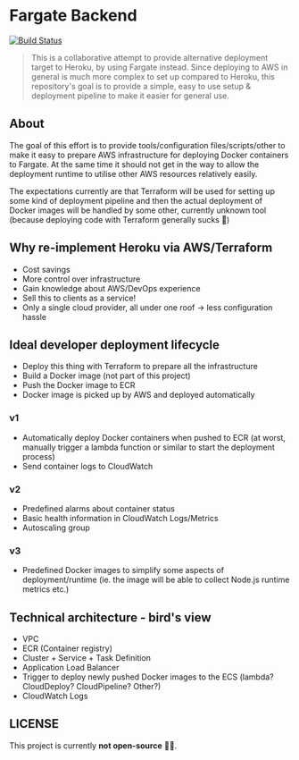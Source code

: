 # Fargate Backend

[![Build Status][travis-badge]][travis-home]

> This is a collaborative attempt to provide alternative deployment target to Heroku, by using Fargate instead. Since deploying to AWS in general is much more complex to set up compared to Heroku, this repository's goal is to provide a simple, easy to use setup & deployment pipeline to make it easier for general use.

## About

The goal of this effort is to provide tools/configuration files/scripts/other to make it easy to prepare AWS infrastructure for deploying Docker containers to Fargate. At the same time it should not get in the way to allow the deployment runtime to utilise other AWS resources relatively easily.

The expectations currently are that Terraform will be used for setting up some kind of deployment pipeline and then the actual deployment of Docker images will be handled by some other, currently unknown tool (because deploying code with Terraform generally sucks 💩)

## Why re-implement Heroku via AWS/Terraform

- Cost savings
- More control over infrastructure
- Gain knowledge about AWS/DevOps experience
- Sell this to clients as a service!
- Only a single cloud provider, all under one roof -> less configuration hassle

## Ideal developer deployment lifecycle

- Deploy this thing with Terraform to prepare all the infrastructure
- Build a Docker image (not part of this project)
- Push the Docker image to ECR
- Docker image is picked up by AWS and deployed automatically

### v1

- Automatically deploy Docker containers when pushed to ECR (at worst, manually trigger a lambda function or similar to start the deployment process)
- Send container logs to CloudWatch

### v2

- Predefined alarms about container status
- Basic health information in CloudWatch Logs/Metrics
- Autoscaling group

### v3

- Predefined Docker images to simplify some aspects of deployment/runtime (ie. the image will be able to collect Node.js runtime metrics etc.)

## Technical architecture - bird's view

- VPC
- ECR (Container registry)
- Cluster + Service + Task Definition
- Application Load Balancer
- Trigger to deploy newly pushed Docker images to the ECS (lambda? CloudDeploy? CloudPipeline? Other?)
- CloudWatch Logs

## LICENSE

This project is currently **not open-source** 🤷‍♂️.

[travis-badge]: https://travis-ci.com/strvcom/fargate-backend.svg?token=xwhuCSHsE2sXJPqUYAsC&branch=master
[travis-home]: https://travis-ci.com/strvcom/fargate-backend
